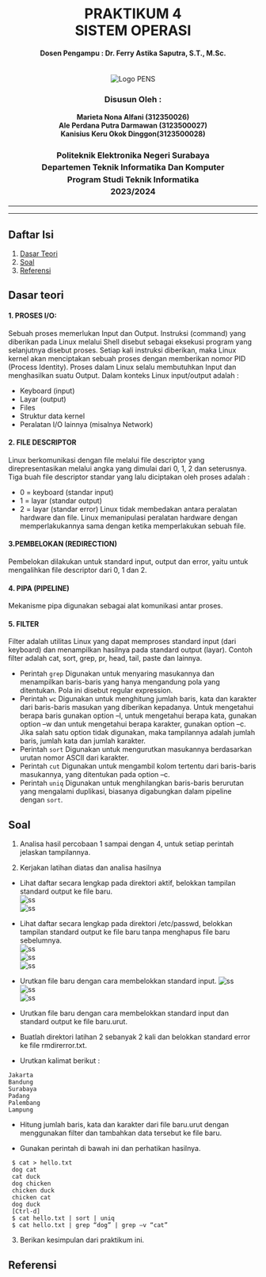 <div align="center">
  <h1 style="text-align: center;font-weight: bold">PRAKTIKUM 4<br>SISTEM OPERASI</h1>
  <h4 style="text-align: center;">Dosen Pengampu : Dr. Ferry Astika Saputra, S.T., M.Sc.</h4>
</div>
<br />
<div align="center">
  <img src="https://upload.wikimedia.org/wikipedia/id/4/44/Logo_PENS.png" alt="Logo PENS">
  <h3 style="text-align: center;">Disusun Oleh : </h3>
  <p style="text-align: center;">
    <strong>Marieta Nona Alfani (312350026) </strong><br>
    <strong>Ale Perdana Putra Darmawan (3123500027) </strong><br>
    <strong>Kanisius Keru Okok Dinggon(3123500028)</strong>
  </p>
<h3 style="text-align: center;line-height: 1.5">Politeknik Elektronika Negeri Surabaya<br>Departemen Teknik Informatika Dan Komputer<br>Program Studi Teknik Informatika<br>2023/2024</h3>
  <hr><hr>
</div>

## Daftar Isi
1. [Dasar Teori](#Dasar-teori)
2. [Soal](#soal)
3. [Referensi](#Referensi)

## Dasar teori
#### 1. PROSES I/O:</br>
Sebuah proses memerlukan Input dan Output. Instruksi (command) yang diberikan pada Linux melalui Shell disebut sebagai eksekusi program yang selanjutnya disebut proses. Setiap kali instruksi diberikan, maka Linux kernel akan menciptakan sebuah proses dengan memberikan nomor PID (Process Identity). Proses dalam Linux selalu membutuhkan Input dan menghasilkan suatu Output.
Dalam konteks Linux input/output adalah :
- Keyboard (input)
- Layar (output)
- Files
- Struktur data kernel
- Peralatan I/O lainnya (misalnya Network)

#### 2. FILE DESCRIPTOR
Linux berkomunikasi dengan file melalui file descriptor yang direpresentasikan melalui angka yang dimulai dari 0, 1, 2 dan seterusnya. Tiga buah file descriptor standar yang lalu diciptakan oleh proses adalah :
- 0 = keyboard (standar input)
- 1 = layar (standar output)
- 2 = layar (standar error)
Linux tidak membedakan antara peralatan hardware dan file. Linux memanipulasi peralatan hardware dengan memperlakukannya sama dengan ketika memperlakukan sebuah file.

#### 3.PEMBELOKAN (REDIRECTION)
Pembelokan dilakukan untuk standard input, output dan error, yaitu untuk mengalihkan file descriptor dari 0, 1 dan 2.

#### 4. PIPA (PIPELINE)
Mekanisme pipa digunakan sebagai alat komunikasi antar proses.

#### 5. FILTER
Filter adalah utilitas Linux yang dapat memproses standard input (dari keyboard) dan menampilkan hasilnya pada standard output (layar). Contoh filter adalah cat, sort, grep, pr, head, tail, paste dan lainnya. 
- Perintah ```grep``` Digunakan untuk menyaring masukannya dan menampilkan baris-baris yang hanya mengandung pola yang ditentukan. Pola ini disebut regular expression.
- Perintah ```wc``` Digunakan untuk menghitung jumlah baris, kata dan karakter dari baris-baris masukan yang diberikan kepadanya. Untuk mengetahui berapa baris gunakan option –l, untuk mengetahui berapa kata, gunakan option –w dan untuk mengetahui berapa karakter, gunakan option –c. Jika salah satu option tidak digunakan, maka tampilannya adalah jumlah baris, jumlah kata dan jumlah karakter.
- Perintah ```sort``` Digunakan untuk mengurutkan masukannya berdasarkan urutan nomor ASCII dari karakter.
- Perintah ```cut``` Digunakan untuk mengambil kolom tertentu dari baris-baris masukannya, yang ditentukan pada option –c.
- Perintah ```uniq``` Digunakan untuk menghilangkan baris-baris berurutan yang mengalami duplikasi, biasanya digabungkan dalam pipeline dengan ```sort```.

## Soal
1. Analisa hasil percobaan 1 sampai dengan 4, untuk setiap perintah jelaskan tampilannya.


2.  Kerjakan latihan diatas dan analisa hasilnya
- Lihat daftar secara lengkap pada direktori aktif, belokkan tampilan standard output ke file baru.</br>
![ss](assets/latihan/soal1/1.png)</br>
![ss](assets/latihan/soal1/2.png)</br>

- Lihat daftar secara lengkap pada direktori /etc/passwd, belokkan tampilan standard output ke file baru tanpa menghapus file baru sebelumnya.</br>
![ss](assets/latihan/soal2/1.png)</br>
![ss](assets/latihan/soal2/2.png)</br>
![ss](assets/latihan/soal2/3.png)</br>

- Urutkan file baru dengan cara membelokkan standard input.
![ss](assets/latihan/soal3/1.png)</br>
![ss](assets/latihan/soal3/1.png)</br>
![ss](assets/latihan/soal3/1.png)</br>

- Urutkan file baru dengan cara membelokkan standard input dan standard output ke file baru.urut.

- Buatlah direktori latihan 2 sebanyak 2 kali dan belokkan standard error ke file rmdirerror.txt.

- Urutkan kalimat berikut :
```
Jakarta
Bandung
Surabaya
Padang
Palembang
Lampung
```

- Hitung jumlah baris, kata dan karakter dari file baru.urut dengan menggunakan filter dan tambahkan data tersebut ke file baru.

- Gunakan perintah di bawah ini dan perhatikan hasilnya.
```
 $ cat > hello.txt
 dog cat
 cat duck
 dog chicken
 chicken duck
 chicken cat
 dog duck
 [Ctrl-d]
 $ cat hello.txt | sort | uniq
 $ cat hello.txt | grep “dog” | grep –v “cat”
```

3. Berikan kesimpulan dari praktikum ini.

## Referensi

